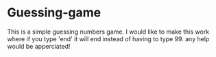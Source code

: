 # Guessing-game
This is a simple guessing numbers game.
I would like to make this work where if you type 'end' it will end instead of having to type 99.
any help would be apperciated!
